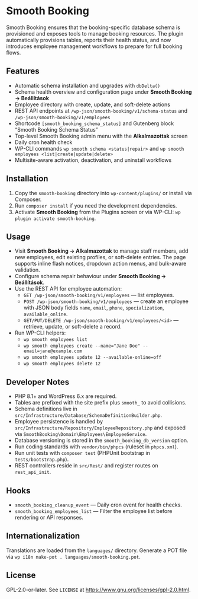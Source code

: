 # Smooth Booking

Smooth Booking ensures that the booking-specific database schema is provisioned and exposes tools to manage booking resources. The plugin automatically provisions tables, reports their health status, and now introduces employee management workflows to prepare for full booking flows.

## Features
- Automatic schema installation and upgrades with `dbDelta()`
- Schema health overview and configuration page under **Smooth Booking → Beállítások**
- Employee directory with create, update, and soft-delete actions
- REST API endpoints at `/wp-json/smooth-booking/v1/schema-status` and `/wp-json/smooth-booking/v1/employees`
- Shortcode `[smooth_booking_schema_status]` and Gutenberg block “Smooth Booking Schema Status”
- Top-level Smooth Booking admin menu with the **Alkalmazottak** screen
- Daily cron health check
- WP-CLI commands `wp smooth schema <status|repair>` and `wp smooth employees <list|create|update|delete>`
- Multisite-aware activation, deactivation, and uninstall workflows

## Installation
1. Copy the `smooth-booking` directory into `wp-content/plugins/` or install via Composer.
2. Run `composer install` if you need the development dependencies.
3. Activate **Smooth Booking** from the Plugins screen or via WP-CLI: `wp plugin activate smooth-booking`.

## Usage
- Visit **Smooth Booking → Alkalmazottak** to manage staff members, add new employees, edit existing profiles, or soft-delete entries. The page supports inline flash notices, dropdown action menus, and bulk-aware validation.
- Configure schema repair behaviour under **Smooth Booking → Beállítások**.
- Use the REST API for employee automation:
  - `GET /wp-json/smooth-booking/v1/employees` — list employees.
  - `POST /wp-json/smooth-booking/v1/employees` — create an employee with JSON body fields `name`, `email`, `phone`, `specialization`, `available_online`.
  - `GET/PUT/DELETE /wp-json/smooth-booking/v1/employees/<id>` — retrieve, update, or soft-delete a record.
- Run WP-CLI helpers:
  - `wp smooth employees list`
  - `wp smooth employees create --name="Jane Doe" --email=jane@example.com`
  - `wp smooth employees update 12 --available-online=off`
  - `wp smooth employees delete 12`

## Developer Notes
- PHP 8.1+ and WordPress 6.x are required.
- Tables are prefixed with the site prefix plus `smooth_` to avoid collisions.
- Schema definitions live in `src/Infrastructure/Database/SchemaDefinitionBuilder.php`.
- Employee persistence is handled by `src/Infrastructure/Repository/EmployeeRepository.php` and exposed via `SmoothBooking\Domain\Employees\EmployeeService`.
- Database versioning is stored in the `smooth_booking_db_version` option.
- Run coding standards with `vendor/bin/phpcs` (ruleset in `phpcs.xml`).
- Run unit tests with `composer test` (PHPUnit bootstrap in `tests/bootstrap.php`).
- REST controllers reside in `src/Rest/` and register routes on `rest_api_init`.

## Hooks
- `smooth_booking_cleanup_event` — Daily cron event for health checks.
- `smooth_booking_employees_list` — Filter the employee list before rendering or API responses.

## Internationalization
Translations are loaded from the `languages/` directory. Generate a POT file via `wp i18n make-pot . languages/smooth-booking.pot`.

## License
GPL-2.0-or-later. See `LICENSE` at https://www.gnu.org/licenses/gpl-2.0.html.
